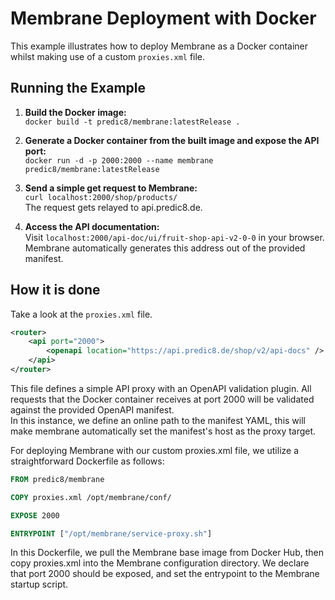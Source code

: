# Membrane Deployment with Docker

This example illustrates how to deploy Membrane as a Docker container whilst making use of a custom `proxies.xml` file.

## Running the Example

1. **Build the Docker image:**  
	`docker build -t predic8/membrane:latestRelease .`


2. **Generate a Docker container from the built image and expose the API port:**  
    `docker run -d -p 2000:2000 --name membrane predic8/membrane:latestRelease`


3. **Send a simple get request to Membrane:**  
    `curl localhost:2000/shop/products/`  
   The request gets relayed to api.predic8.de.


4. **Access the API documentation:**  
    Visit `localhost:2000/api-doc/ui/fruit-shop-api-v2-0-0` in your browser.  
    Membrane automatically generates this address out of the provided manifest.

## How it is done

Take a look at the `proxies.xml` file.

```xml
<router>
    <api port="2000">
        <openapi location="https://api.predic8.de/shop/v2/api-docs" />
    </api>
</router>
```
This file defines a simple API proxy with an OpenAPI validation plugin. All requests that the Docker container receives at port 2000 will be validated against the provided OpenAPI manifest.  
In this instance, we define an online path to the manifest YAML, this will make membrane automatically set the manifest's host as the proxy target.

For deploying Membrane with our custom proxies.xml file, we utilize a straightforward Dockerfile as follows:

```Dockerfile
FROM predic8/membrane

COPY proxies.xml /opt/membrane/conf/

EXPOSE 2000

ENTRYPOINT ["/opt/membrane/service-proxy.sh"]
```

In this Dockerfile, we pull the Membrane base image from Docker Hub, then copy proxies.xml into the Membrane configuration directory. We declare that port 2000 should be exposed, and set the entrypoint to the Membrane startup script.